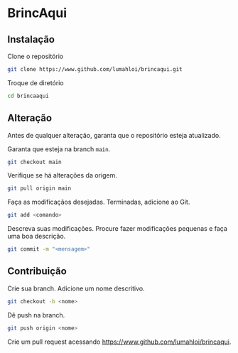 # BrincAqui
## Instalação
Clone o repositório
```bash
git clone https://www.github.com/lumahloi/brincaqui.git
```

Troque de diretório
```bash
cd brincaaqui
```

## Alteração
Antes de qualquer alteração, garanta que o repositório esteja atualizado. 

Garanta que esteja na branch ```main```.
```bash
git checkout main
```

Verifique se há alterações da origem.
```bash
git pull origin main
```

Faça as modificaçãos desejadas. Terminadas, adicione ao Git.
```bash
git add <comando>
```

Descreva suas modificações. Procure fazer modificações pequenas e faça uma boa descrição.
```bash
git commit -m "<mensagem>"
```

## Contribuição
Crie sua branch. Adicione um nome descritivo.
```bash
git checkout -b <nome>
```

Dê push na branch.
```bash
git push origin <nome>
```

Crie um pull request acessando https://www.github.com/lumahloi/brincaqui.